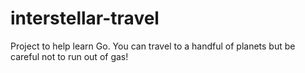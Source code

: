 # interstellar-travel
Project to help learn Go. You can travel to a handful of planets but be careful not to run out of gas!
